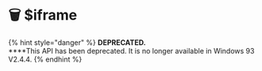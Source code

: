 # 🗑 $iframe

{% hint style="danger" %}
**DEPRECATED.**\
****This API has been deprecated. It is no longer available in Windows 93 V2.4.4.
{% endhint %}
